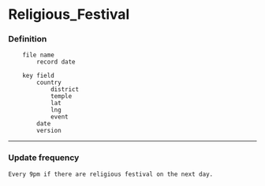 # Religious_Festival

### Definition
```
    file name
        record date
    
    key field
        country
            district
            temple
            lat
            lng
            event
        date
        version
```
---
### Update frequency
```
Every 9pm if there are religious festival on the next day.
```

